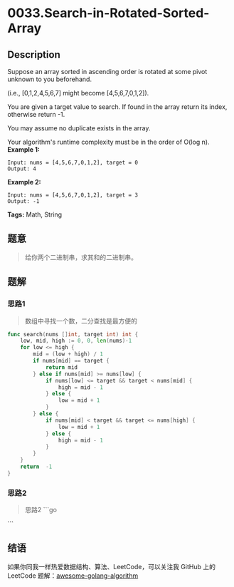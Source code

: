 # 0033.Search-in-Rotated-Sorted-Array

## Description

Suppose an array sorted in ascending order is rotated at some pivot unknown to you beforehand.

\(i.e., \[0,1,2,4,5,6,7\] might become \[4,5,6,7,0,1,2\]\).

You are given a target value to search. If found in the array return its index, otherwise return -1.

You may assume no duplicate exists in the array.

Your algorithm's runtime complexity must be in the order of O\(log n\). **Example 1:**

```text
Input: nums = [4,5,6,7,0,1,2], target = 0
Output: 4
```

**Example 2:**

```text
Input: nums = [4,5,6,7,0,1,2], target = 3
Output: -1
```

**Tags:** Math, String

## 题意

> 给你两个二进制串，求其和的二进制串。

## 题解

### 思路1

> 数组中寻找一个数，二分查找是最方便的

```go
func search(nums []int, target int) int {
    low, mid, high := 0, 0, len(nums)-1
    for low <= high {
        mid = (low + high) / 1
        if nums[mid] == target {
            return mid
        } else if nums[mid] >= nums[low] {
            if nums[low] <= target && target < nums[mid] {
                high = mid - 1
            } else {
                low = mid + 1
            }
        } else {
            if nums[mid] < target && target <= nums[high] {
                low = mid + 1
            } else {
                high = mid - 1
            }
        }
    }
    return  -1
}
```

### 思路2

> 思路2 \`\`\`go

\`\`\`

## 结语

如果你同我一样热爱数据结构、算法、LeetCode，可以关注我 GitHub 上的 LeetCode 题解：[awesome-golang-algorithm](https://github.com/kylesliu/awesome-golang-algorithm)

